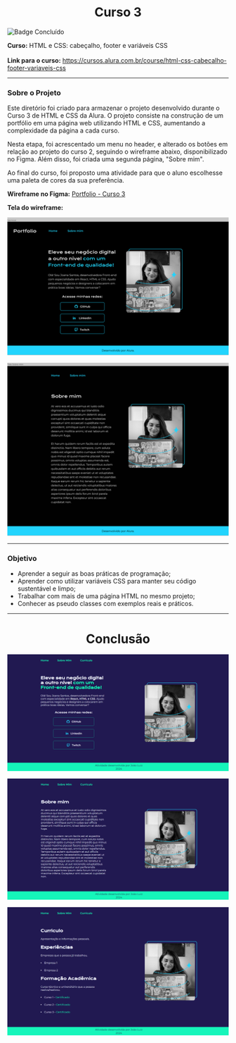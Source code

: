 <h1 align="center">Curso 3</h1> 

![Badge Concluído](http://img.shields.io/static/v1?label=STATUS&message=CONCLUÍDO&color=GREEN&style=for-the-badge)


**Curso:**  HTML e CSS: cabeçalho, footer e variáveis CSS   
<br>
**Link para o curso:** https://cursos.alura.com.br/course/html-css-cabecalho-footer-variaveis-css

---
### Sobre o Projeto

Este diretório foi criado para armazenar o projeto desenvolvido durante o Curso 3 de HTML e CSS da Alura. O projeto consiste na construção de um portfólio em uma página web utilizando HTML e CSS, aumentando a complexidade da página a cada curso. 

Nesta etapa, foi acrescentado um menu no header, e alterado os botões em relação ao projeto do curso 2, seguindo o wireframe abaixo, disponibilizado no Figma. Além disso, foi criada uma segunda página, "Sobre mim".

Ao final do curso, foi proposto uma atividade para que o aluno escolhesse uma paleta de cores da sua preferência.

**Wireframe no Figma:** [Portfolio - Curso 3](https://www.figma.com/file/WYLDYyQNJcLtaWGeI8uldZ/Portfolio---Curso-3-(Copy)?type=design&mode=design&t=28Cdw4sNZI3tEBcv-1)

**Tela do wireframe:**

<p align="center">
    <img src="/3- HTML e CSS - cabeçalho, footer e variáveis CSS/imagens/1 - tela inicial - print do figma.png" alt="Wireframe do Figma - página inicial">
</p>

<p align="center">
    <img src="/3- HTML e CSS - cabeçalho, footer e variáveis CSS/imagens/1 - tela sobre mim - print do figma.png" alt="Wireframe do Figma - página Sobre Mim">
</p>

---
### Objetivo

- Aprender a seguir as boas práticas de programação;
- Aprender como utilizar variáveis CSS para manter seu código sustentável e limpo;
- Trabalhar com mais de uma página HTML no mesmo projeto;
- Conhecer as pseudo classes com exemplos reais e práticos.

---
<h1 align="center">Conclusão</h1> 


<p align="center">
    <img src="/3- HTML e CSS - cabeçalho, footer e variáveis CSS/imagens/2 - tela inicial - projeto entregue.png" alt="tela inicial">
</p>

<p align="center">
    <img src="/3- HTML e CSS - cabeçalho, footer e variáveis CSS/imagens/2 - tela sobre mim - projeto entregue.png" alt="tela Sobre Mim">
</p>

<p align="center">
    <img src="/3- HTML e CSS - cabeçalho, footer e variáveis CSS/imagens/2 - tela curriculo - projeto entregue.png" alt="tela Curriculo">
</p>


